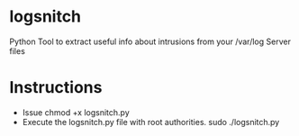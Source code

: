 # logsnitch
Python Tool to extract useful info about intrusions from your /var/log Server files

# Instructions
 * Issue chmod +x logsnitch.py
 * Execute the logsnitch.py file with root authorities. sudo ./logsnitch.py

 
 

